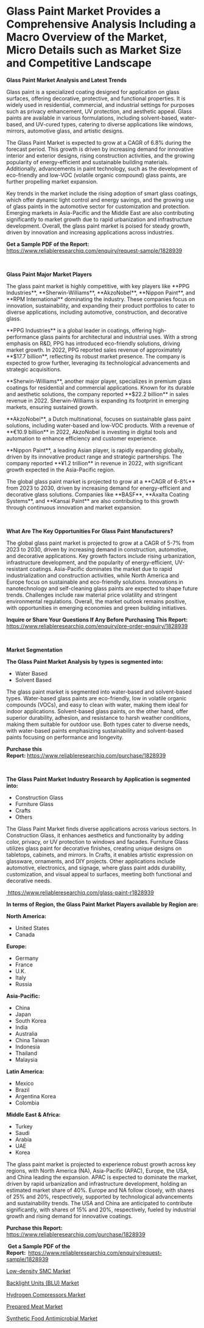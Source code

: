 <p><h1>Glass Paint Market Provides a Comprehensive Analysis Including a Macro Overview of the Market, Micro Details such as Market Size and Competitive Landscape</h1></p><p><strong>Glass Paint Market Analysis and Latest Trends</strong></p>
<p><p>Glass paint is a specialized coating designed for application on glass surfaces, offering decorative, protective, and functional properties. It is widely used in residential, commercial, and industrial settings for purposes such as privacy enhancement, UV protection, and aesthetic appeal. Glass paints are available in various formulations, including solvent-based, water-based, and UV-cured types, catering to diverse applications like windows, mirrors, automotive glass, and artistic designs.</p><p>The Glass Paint Market is expected to grow at a CAGR of 6.8% during the forecast period. This growth is driven by increasing demand for innovative interior and exterior designs, rising construction activities, and the growing popularity of energy-efficient and sustainable building materials. Additionally, advancements in paint technology, such as the development of eco-friendly and low-VOC (volatile organic compound) glass paints, are further propelling market expansion.</p><p>Key trends in the market include the rising adoption of smart glass coatings, which offer dynamic light control and energy savings, and the growing use of glass paints in the automotive sector for customization and protection. Emerging markets in Asia-Pacific and the Middle East are also contributing significantly to market growth due to rapid urbanization and infrastructure development. Overall, the glass paint market is poised for steady growth, driven by innovation and increasing applications across industries.</p></p>
<p><strong>Get a Sample PDF of the Report:&nbsp;</strong> <a href="https://www.reliableresearchiq.com/enquiry/request-sample/1828939?utm_campaign=2174&utm_medium=2&utm_source=Github&utm_content=ia&utm_term=25012025&utm_id=glass-paint">https://www.reliableresearchiq.com/enquiry/request-sample/1828939</a></p>
<p>&nbsp;</p>
<p><strong>Glass Paint Major Market Players</strong></p>
<p><p>The glass paint market is highly competitive, with key players like **PPG Industries**, **Sherwin-Williams**, **AkzoNobel**, **Nippon Paint**, and **RPM International** dominating the industry. These companies focus on innovation, sustainability, and expanding their product portfolios to cater to diverse applications, including automotive, construction, and decorative glass.</p><p>**PPG Industries** is a global leader in coatings, offering high-performance glass paints for architectural and industrial uses. With a strong emphasis on R&D, PPG has introduced eco-friendly solutions, driving market growth. In 2022, PPG reported sales revenue of approximately **$17.7 billion**, reflecting its robust market presence. The company is expected to grow further, leveraging its technological advancements and strategic acquisitions.</p><p>**Sherwin-Williams**, another major player, specializes in premium glass coatings for residential and commercial applications. Known for its durable and aesthetic solutions, the company reported **$22.2 billion** in sales revenue in 2022. Sherwin-Williams is expanding its footprint in emerging markets, ensuring sustained growth.</p><p>**AkzoNobel**, a Dutch multinational, focuses on sustainable glass paint solutions, including water-based and low-VOC products. With a revenue of **€10.9 billion** in 2022, AkzoNobel is investing in digital tools and automation to enhance efficiency and customer experience.</p><p>**Nippon Paint**, a leading Asian player, is rapidly expanding globally, driven by its innovative product range and strategic partnerships. The company reported **¥1.2 trillion** in revenue in 2022, with significant growth expected in the Asia-Pacific region.</p><p>The global glass paint market is projected to grow at a **CAGR of 6-8%** from 2023 to 2030, driven by increasing demand for energy-efficient and decorative glass solutions. Companies like **BASF**, **Axalta Coating Systems**, and **Kansai Paint** are also contributing to this growth through continuous innovation and market expansion.</p></p>
<p>&nbsp;</p>
<p><strong>What Are The Key Opportunities For Glass Paint Manufacturers?</strong></p>
<p><p>The global glass paint market is projected to grow at a CAGR of 5-7% from 2023 to 2030, driven by increasing demand in construction, automotive, and decorative applications. Key growth factors include rising urbanization, infrastructure development, and the popularity of energy-efficient, UV-resistant coatings. Asia-Pacific dominates the market due to rapid industrialization and construction activities, while North America and Europe focus on sustainable and eco-friendly solutions. Innovations in nanotechnology and self-cleaning glass paints are expected to shape future trends. Challenges include raw material price volatility and stringent environmental regulations. Overall, the market outlook remains positive, with opportunities in emerging economies and green building initiatives.</p></p>
<p><strong>Inquire or Share Your Questions If Any Before Purchasing This Report:</strong> <a href="https://www.reliableresearchiq.com/enquiry/pre-order-enquiry/1828939?utm_campaign=2174&utm_medium=2&utm_source=Github&utm_content=ia&utm_term=25012025&utm_id=glass-paint">https://www.reliableresearchiq.com/enquiry/pre-order-enquiry/1828939</a></p>
<p>&nbsp;</p>
<p><strong>Market Segmentation</strong></p>
<p><strong>The Glass Paint Market Analysis by types is segmented into:</strong></p>
<p><ul><li>Water Based</li><li>Solvent Based</li></ul></p>
<p><p>The glass paint market is segmented into water-based and solvent-based types. Water-based glass paints are eco-friendly, low in volatile organic compounds (VOCs), and easy to clean with water, making them ideal for indoor applications. Solvent-based glass paints, on the other hand, offer superior durability, adhesion, and resistance to harsh weather conditions, making them suitable for outdoor use. Both types cater to diverse needs, with water-based paints emphasizing sustainability and solvent-based paints focusing on performance and longevity.</p></p>
<p><strong>Purchase this Report:&nbsp;</strong><a href="https://www.reliableresearchiq.com/purchase/1828939?utm_campaign=2174&utm_medium=2&utm_source=Github&utm_content=ia&utm_term=25012025&utm_id=glass-paint">https://www.reliableresearchiq.com/purchase/1828939</a></p>
<p>&nbsp;</p>
<p><strong>The Glass Paint Market Industry Research by Application is segmented into:</strong></p>
<p><ul><li>Construction Glass</li><li>Furniture Glass</li><li>Crafts</li><li>Others</li></ul></p>
<p><p>The Glass Paint Market finds diverse applications across various sectors. In Construction Glass, it enhances aesthetics and functionality by adding color, privacy, or UV protection to windows and facades. Furniture Glass utilizes glass paint for decorative finishes, creating unique designs on tabletops, cabinets, and mirrors. In Crafts, it enables artistic expression on glassware, ornaments, and DIY projects. Other applications include automotive, electronics, and signage, where glass paint adds durability, customization, and visual appeal to surfaces, meeting both functional and decorative needs.</p></p>
<p><a href="https://www.reliableresearchiq.com/glass-paint-r1828939?utm_campaign=2174&utm_medium=2&utm_source=Github&utm_content=ia&utm_term=25012025&utm_id=glass-paint">&nbsp;https://www.reliableresearchiq.com/glass-paint-r1828939</a></p>
<p><strong>In terms of Region, the Glass Paint Market Players available by Region are:</strong></p>
<p>
    <p> <strong> North America: </strong>
        <ul>
            <li>United States</li>
            <li>Canada</li>
        </ul>
        </p> 
    <p> <strong> Europe: </strong>
        <ul>
            <li>Germany</li>
            <li>France</li>
            <li>U.K.</li>
            <li>Italy</li>
            <li>Russia</li>
        </ul>
        </p> 
    <p> <strong> Asia-Pacific: </strong>
        <ul>
            <li>China</li>
            <li>Japan</li>
            <li>South Korea</li>
            <li>India</li>
            <li>Australia</li>
            <li>China Taiwan</li>
            <li>Indonesia</li>
            <li>Thailand</li>
            <li>Malaysia</li>
        </ul>
        </p> 
    <p> <strong> Latin America: </strong>
        <ul>
            <li>Mexico</li>
            <li>Brazil</li>
            <li>Argentina Korea</li>
            <li>Colombia</li>
        </ul>
        </p> 
    <p> <strong> Middle East & Africa: </strong>
        <ul>
            <li>Turkey</li>
            <li>Saudi</li>
            <li>Arabia</li>
            <li>UAE</li>
            <li>Korea</li>
        </ul>
    </p>
    </p>
<p><p>The glass paint market is projected to experience robust growth across key regions, with North America (NA), Asia-Pacific (APAC), Europe, the USA, and China leading the expansion. APAC is expected to dominate the market, driven by rapid urbanization and infrastructure development, holding an estimated market share of 40%. Europe and NA follow closely, with shares of 25% and 20%, respectively, supported by technological advancements and sustainability trends. The USA and China are anticipated to contribute significantly, with shares of 15% and 20%, respectively, fueled by industrial growth and rising demand for innovative coatings.</p></p>
<p><strong>Purchase this Report: </strong><a href="https://www.reliableresearchiq.com/purchase/1828939?utm_campaign=2174&utm_medium=2&utm_source=Github&utm_content=ia&utm_term=25012025&utm_id=glass-paint">https://www.reliableresearchiq.com/purchase/1828939</a></p>
<p>&nbsp;<strong>Get a Sample PDF of the Report:&nbsp;&nbsp;</strong><a href="https://www.reliableresearchiq.com/enquiry/request-sample/1828939?utm_campaign=2174&utm_medium=2&utm_source=Github&utm_content=ia&utm_term=25012025&utm_id=glass-paint">https://www.reliableresearchiq.com/enquiry/request-sample/1828939</a></p>
<p><strong></strong></p>
<p><p><a href="https://www.linkedin.com/pulse/low-density-smc-market-revolution-2025-2032-trends-shaping-t21bf?utm_campaign=2174&utm_medium=2&utm_source=Github&utm_content=ia&utm_term=25012025&utm_id=glass-paint">Low-density SMC Market</a></p><p><a href="https://www.linkedin.com/pulse/backlight-units-blu-market-growth-segmentation-regional-xoddc?utm_campaign=2174&utm_medium=2&utm_source=Github&utm_content=ia&utm_term=25012025&utm_id=glass-paint">Backlight Units (BLU) Market</a></p><p><a href="https://www.linkedin.com/pulse/market-insights-evaluating-competitors-hydrogen-compressors-q02we?utm_campaign=2174&utm_medium=2&utm_source=Github&utm_content=ia&utm_term=25012025&utm_id=glass-paint">Hydrogen Compressors Market</a></p><p><a href="https://www.linkedin.com/pulse/prepared-meat-market-size-set-accelerate-impressive-gnzhc?utm_campaign=2174&utm_medium=2&utm_source=Github&utm_content=ia&utm_term=25012025&utm_id=glass-paint">Prepared Meat Market</a></p><p><a href="https://www.linkedin.com/pulse/synthetic-food-antimicrobial-market-overview-future-yybic?utm_campaign=2174&utm_medium=2&utm_source=Github&utm_content=ia&utm_term=25012025&utm_id=glass-paint">Synthetic Food Antimicrobial Market</a></p></p>
